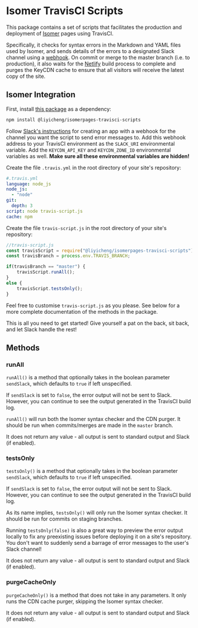 # Isomer TravisCI Scripts

This package contains a set of scripts that facilitates the production and deployment of [Isomer](https://isomer.gov.sg/) pages using TravisCI.

Specifically, it checks for syntax errors in the Markdown and YAML files used by Isomer, and sends details of the errors to a designated Slack channel using a [webhook](https://api.slack.com/incoming-webhooks). On commit or merge to the master branch (i.e. to production), it also waits for the [Netlify](https://app.netlify.com/) build process to complete and purges the KeyCDN cache to ensure that all visitors will receive the latest copy of the site.

## Isomer Integration

First, install [this package](https://www.npmjs.com/package/@liyicheng/isomerpages-travisci-scripts) as a dependency:

```bash
npm install @liyicheng/isomerpages-travisci-scripts
```

Follow [Slack's instructions](https://api.slack.com/incoming-webhooks) for creating an app with a webhook for the channel you want the script to send error messages to. Add this webhook address to your TravisCI environment as the `SLACK_URI` environmental variable. Add the `KEYCDN_API_KEY` and `KEYCDN_ZONE_ID` environmental variables as well. **Make sure all these environmental variables are hidden!**

Create the file `.travis.yml` in the root directory of your site's repository:

```yaml
#.travis.yml
language: node_js
node_js:
  - "node"
git:
  depth: 3
script: node travis-script.js
cache: npm
```

Create the file `travis-script.js` in the root directory of your site's repository:

```js
//travis-script.js
const travisScript = require("@liyicheng/isomerpages-travisci-scripts");
const travisBranch = process.env.TRAVIS_BRANCH;

if(travisBranch == "master") {
    travisScript.runAll();
}
else {
    travisScript.testsOnly();
}
```

Feel free to customise `travis-script.js` as you please. See below for a more complete documentation of the methods in the package.

This is all you need to get started! Give yourself a pat on the back, sit back, and let Slack handle the rest!

## Methods

### runAll

`runAll()` is a method that optionally takes in the boolean parameter `sendSlack`, which defaults to `true` if left unspecified.

If `sendSlack` is set to `false`, the error output will not be sent to Slack. However, you can continue to see the output generated in the TravisCI build log.

`runAll()` will run both the Isomer syntax checker and the CDN purger. It should be run when commits/merges are made in the `master` branch.

It does not return any value - all output is sent to standard output and Slack (if enabled).

### testsOnly

`testsOnly()` is a method that optionally takes in the boolean parameter `sendSlack`, which defaults to `true` if left unspecified.

If `sendSlack` is set to `false`, the error output will not be sent to Slack. However, you can continue to see the output generated in the TravisCI build log.

As its name implies, `testsOnly()` will only run the Isomer syntax checker. It should be run for commits on staging branches.

Running `testsOnly(false)` is also a great way to preview the error output locally to fix any preexisting issues before deploying it on a site's repository. You don't want to suddenly send a barrage of error messages to the user's Slack channel!

It does not return any value - all output is sent to standard output and Slack (if enabled).

### purgeCacheOnly

`purgeCacheOnly()` is a method that does not take in any parameters. It only runs the CDN cache purger, skipping the Isomer syntax checker.

It does not return any value - all output is sent to standard output and Slack (if enabled).
